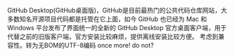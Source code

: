 GitHub Desktop(GitHub桌面版)，GitHub是目前最热门的公共代码仓库网站，大多数知名开源项目代码都是托管在它上面，如今 GitHub 也已经为 Mac 和 Windows 平台发布了界面统一的全新的 GitHub Desktop 官方桌面客户端，用于代替之前的旧版客户端，官方安装比较麻烦，提供离线安装比较方便。
考虑到兼容性。转为无BOM的UTF-8编码
once more!
do not?